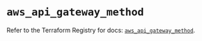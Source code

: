 # `aws_api_gateway_method`

Refer to the Terraform Registry for docs: [`aws_api_gateway_method`](https://registry.terraform.io/providers/hashicorp/aws/5.43.0/docs/resources/api_gateway_method).
